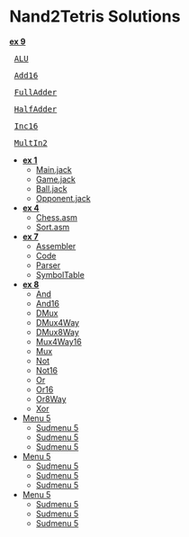 Nand2Tetris Solutions
=====================

<strong> 
 <a href=https://github.com/sergey-korchagin/nand2tetris/tree/master/ex9>ex 9</a>
</strong>
<pre> <a href=https://github.com/sergey-korchagin/nand2tetris/blob/master/ex9/ALU.hdl>ALU</a> </pre>
<pre> <a href=https://github.com/sergey-korchagin/nand2tetris/blob/master/ex9/Add16.hdl>Add16</a> </pre>
<pre> <a href=https://github.com/sergey-korchagin/nand2tetris/blob/master/ex9/FullAdder.hdl>FullAdder</a> </pre>
<pre> <a href=https://github.com/sergey-korchagin/nand2tetris/blob/master/ex9/HalfAdder.hdl>HalfAdder</a> </pre>

<pre> <a href=https://github.com/sergey-korchagin/nand2tetris/blob/master/ex9/Inc16.hdl>Inc16</a> </pre>
<pre> <a href=https://github.com/sergey-korchagin/nand2tetris/blob/master/ex9/MultIn2.hdl>MultIn2</a> </pre>


<ul class="menu">
	<li><strong> 
 <a href=https://github.com/sergey-korchagin/nand2tetris/tree/master/ex1>ex 1</a>
</strong>
		<ul class="submenu">
	<li><a href=https://github.com/sergey-korchagin/nand2tetris/blob/master/ex1/Main.jack>Main.jack</a></li>
	<li> <a href=https://github.com/sergey-korchagin/nand2tetris/blob/master/ex1/Game.jack>Game.jack</a></li>
	<li><a href=https://github.com/sergey-korchagin/nand2tetris/blob/master/ex1/Ball.jack>Ball.jack</a></li>
	<li><a href=https://github.com/sergey-korchagin/nand2tetris/blob/master/ex1/Opponent.jack>Opponent.jack</a></li>
		</ul>
	</li>
	<li><strong> 
 <a href=https://github.com/sergey-korchagin/nand2tetris/tree/master/ex4>ex 4</a>
</strong> </a>
		<ul class="submenu">
	<li><a href=https://github.com/sergey-korchagin/nand2tetris/blob/master/ex4/chess/Chess.asm>Chess.asm</a> </li>
	<li> <a href=https://github.com/sergey-korchagin/nand2tetris/blob/master/ex4/chess/Sort.asm>Sort.asm</a> </li>
		</ul>
	</li>
<li><strong> 
 <a href=https://github.com/sergey-korchagin/nand2tetris/tree/master/ex7>ex 7</a>
</strong> 
		<ul class="submenu">
<li><a href=https://github.com/sergey-korchagin/nand2tetris/blob/master/ex7/Assembler.java>Assembler</a> </li>
<li><a href=https://github.com/sergey-korchagin/nand2tetris/blob/master/ex7/Code.java>Code</a> </li>
<li><a href=https://github.com/sergey-korchagin/nand2tetris/blob/master/ex7/Parser.java>Parser</a></li>
<li><a href=https://github.com/sergey-korchagin/nand2tetris/blob/master/ex7/SymbolTable.java>SymbolTable</a> </li>
		</ul>
	</li>
<li><strong> 
 <a href=https://github.com/sergey-korchagin/nand2tetris/tree/master/ex8>ex 8</a>
</strong> 
		<ul class="submenu">                                                                             	<li><a href=https://github.com/sergey-korchagin/nand2tetris/blob/master/ex8/And.hdl>And</a> </li>
<li><a href=https://github.com/sergey-korchagin/nand2tetris/blob/master/ex8/And16.hdl>And16</a> </li>
<li> <a href=https://github.com/sergey-korchagin/nand2tetris/blob/master/ex8/DMux.hdl>DMux</a> </li>
<li><a href=https://github.com/sergey-korchagin/nand2tetris/blob/master/ex8/DMux4Way.hdl>DMux4Way</a> </li>
<li><a href=https://github.com/sergey-korchagin/nand2tetris/blob/master/ex8/DMux8Way.hdl>DMux8Way</a></li>
<li><a href=https://github.com/sergey-korchagin/nand2tetris/blob/master/ex8/Mux4Way16.hdl>Mux4Way16</a></li>
<li><a href=https://github.com/sergey-korchagin/nand2tetris/blob/master/ex8/Mux.hdl>Mux</a></li>
<li><a href=https://github.com/sergey-korchagin/nand2tetris/blob/master/ex8/Not.hdl>Not</a></li>
<li> <a href=https://github.com/sergey-korchagin/nand2tetris/blob/master/ex8/Not16.hdl>Not16</a> </li>
<li><a href=https://github.com/sergey-korchagin/nand2tetris/blob/master/ex8/Or.hdl>Or</a> </li>
<li><a href=https://github.com/sergey-korchagin/nand2tetris/blob/master/ex8/Or16.hdl>Or16</a></li>
<li><a href=https://github.com/sergey-korchagin/nand2tetris/blob/master/ex8/Or8Way.hdl>Or8Way</a></li>
<li><a href=https://github.com/sergey-korchagin/nand2tetris/blob/master/ex8/Xor.hdl>Xor</a></li>
		</ul>
	</li>
	<li><a href=#>Menu 5</a>
		<ul class="submenu">
			<li><a href=#>Sudmenu 5</a></li>
			<li><a href=#>Sudmenu 5</a></li>
			<li><a href=#>Sudmenu 5</a></li>
		</ul>
	</li>
		</li>
	<li><a href=#>Menu 5</a>
		<ul class="submenu">
			<li><a href=#>Sudmenu 5</a></li>
			<li><a href=#>Sudmenu 5</a></li>
			<li><a href=#>Sudmenu 5</a></li>
		</ul>
	</li>
		</li>
	<li><a href=#>Menu 5</a>
		<ul class="submenu">
			<li><a href=#>Sudmenu 5</a></li>
			<li><a href=#>Sudmenu 5</a></li>
			<li><a href=#>Sudmenu 5</a></li>
		</ul>
	</li>
	
</ul>

